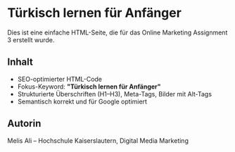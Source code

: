# Türkisch lernen für Anfänger

Dies ist eine einfache HTML-Seite, die für das Online Marketing Assignment 3 erstellt wurde.

## Inhalt

- SEO-optimierter HTML-Code
- Fokus-Keyword: **"Türkisch lernen für Anfänger"**
- Strukturierte Überschriften (H1–H3), Meta-Tags, Bilder mit Alt-Tags
- Semantisch korrekt und für Google optimiert

## Autorin

Melis Ali – Hochschule Kaiserslautern, Digital Media Marketing
